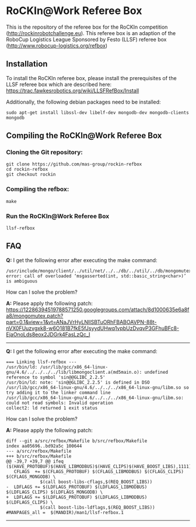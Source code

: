 RoCKIn@Work Referee Box
=======================

This is the repository of the referee box for the RoCKIn competition (http://rockinrobotchallenge.eu). This referee box is an adaption of the RoboCup Logistics League Sponsored by Festo (LLSF) referee box (http://www.robocup-logistics.org/refbox)


## Installation
To install the RoCKIn referee box, please install the prerequisites of the LLSF referee box which are described here: https://trac.fawkesrobotics.org/wiki/LLSFRefBox/Install

Additionally, the following debian packages need to be installed:

    sudo apt-get install libssl-dev libelf-dev mongodb-dev mongodb-clients mongodb
  
## Compiling the RoCKIn@Work Referee Box
### Cloning the Git repository:

    git clone https://github.com/mas-group/rockin-refbox
    cd rockin-refbox
    git checkout rockin


### Compiling the refbox:

    make

    
### Run the RoCKIn@Work Referee Box

    llsf-refbox
    
    
    

## FAQ

**Q:** I get the following error after executing the make command: 

    /usr/include/mongo/client/../util/net/../../db/../util/../db/mongomutex.h:235:9: error: call of overloaded ‘msgasserted(int, std::basic_string<char>)’ is ambiguous
    
How can I solve the problem?
    
**A:** Please apply the following patch: https://12286394519788571250.googlegroups.com/attach/8d1000635e6a8fa8/mongomutex.patch?part=0.1&view=1&vt=ANaJVrHyLNIISBTuORhFBABOAVPN-88t-nVX0FUuzvgxk8-w6O181B7fkE5fJsyydUHwq1vpbUzDvqvP3GFhuBFc8-EjaOnoLds8eox2JDGrk4FasLzQc_I

------------------------------------

**Q:** I get the following error after executing the make command: 

    === Linking llsf-refbox ---
    /usr/bin/ld: /usr/lib/gcc/x86_64-linux-gnu/4.6/../../../../lib/libmongoclient.a(md5main.o): undefined reference to symbol 'sin@@GLIBC_2.2.5'
    /usr/bin/ld: note: 'sin@@GLIBC_2.2.5' is defined in DSO /usr/lib/gcc/x86_64-linux-gnu/4.6/../../../x86_64-linux-gnu/libm.so so try adding it to the linker command line
    /usr/lib/gcc/x86_64-linux-gnu/4.6/../../../x86_64-linux-gnu/libm.so: could not read symbols: Invalid operation
    collect2: ld returned 1 exit status
    
How can I solve the problem?

**A:** Please apply the following patch:

    diff --git a/src/refbox/Makefile b/src/refbox/Makefile
    index aa05696..bd92a5c 100644
    --- a/src/refbox/Makefile
    +++ b/src/refbox/Makefile
    @@ -39,7 +39,7 @@ ifeq ($(HAVE_PROTOBUF)$(HAVE_LIBMODBUS)$(HAVE_CLIPS)$(HAVE_BOOST_LIBS),1111)
       CFLAGS  += $(CFLAGS_PROTOBUF) $(CFLAGS_LIBMODBUS) $(CFLAGS_CLIPS) $(CFLAGS_MONGODB) \
                 $(call boost-libs-cflags,$(REQ_BOOST_LIBS))
    -  LDFLAGS += $(LDFLAGS_PROTOBUF) $(LDFLAGS_LIBMODBUS) $(LDFLAGS_CLIPS) $(LDFLAGS_MONGODB) \
    +  LDFLAGS += $(LDFLAGS_PROTOBUF) $(LDFLAGS_LIBMODBUS) $(LDFLAGS_CLIPS) \
                 $(call boost-libs-ldflags,$(REQ_BOOST_LIBS))
    #MANPAGES_all =  $(MANDIR)/man1/llsf-refbox.1
 
 ------------------------------------
